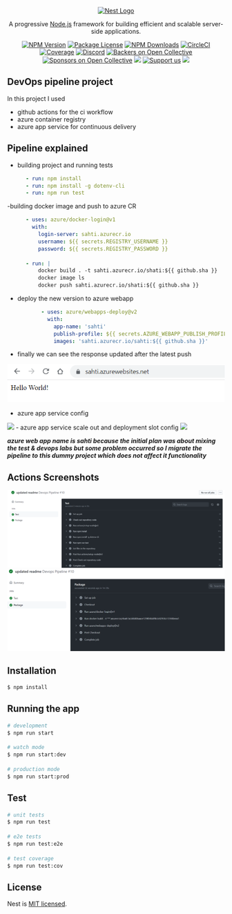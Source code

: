 <p align="center">
  <a href="http://nestjs.com/" target="blank"><img src="https://nestjs.com/img/logo_text.svg" width="320" alt="Nest Logo" /></a>
</p>

[circleci-image]: https://img.shields.io/circleci/build/github/nestjs/nest/master?token=abc123def456
[circleci-url]: https://circleci.com/gh/nestjs/nest

  <p align="center">A progressive <a href="http://nodejs.org" target="_blank">Node.js</a> framework for building efficient and scalable server-side applications.</p>
    <p align="center">
<a href="https://www.npmjs.com/~nestjscore" target="_blank"><img src="https://img.shields.io/npm/v/@nestjs/core.svg" alt="NPM Version" /></a>
<a href="https://www.npmjs.com/~nestjscore" target="_blank"><img src="https://img.shields.io/npm/l/@nestjs/core.svg" alt="Package License" /></a>
<a href="https://www.npmjs.com/~nestjscore" target="_blank"><img src="https://img.shields.io/npm/dm/@nestjs/common.svg" alt="NPM Downloads" /></a>
<a href="https://circleci.com/gh/nestjs/nest" target="_blank"><img src="https://img.shields.io/circleci/build/github/nestjs/nest/master" alt="CircleCI" /></a>
<a href="https://coveralls.io/github/nestjs/nest?branch=master" target="_blank"><img src="https://coveralls.io/repos/github/nestjs/nest/badge.svg?branch=master#9" alt="Coverage" /></a>
<a href="https://discord.gg/G7Qnnhy" target="_blank"><img src="https://img.shields.io/badge/discord-online-brightgreen.svg" alt="Discord"/></a>
<a href="https://opencollective.com/nest#backer" target="_blank"><img src="https://opencollective.com/nest/backers/badge.svg" alt="Backers on Open Collective" /></a>
<a href="https://opencollective.com/nest#sponsor" target="_blank"><img src="https://opencollective.com/nest/sponsors/badge.svg" alt="Sponsors on Open Collective" /></a>
  <a href="https://paypal.me/kamilmysliwiec" target="_blank"><img src="https://img.shields.io/badge/Donate-PayPal-ff3f59.svg"/></a>
    <a href="https://opencollective.com/nest#sponsor"  target="_blank"><img src="https://img.shields.io/badge/Support%20us-Open%20Collective-41B883.svg" alt="Support us"></a>
  <a href="https://twitter.com/nestframework" target="_blank"><img src="https://img.shields.io/twitter/follow/nestframework.svg?style=social&label=Follow"></a>
</p>
  <!--[![Backers on Open Collective](https://opencollective.com/nest/backers/badge.svg)](https://opencollective.com/nest#backer)
  [![Sponsors on Open Collective](https://opencollective.com/nest/sponsors/badge.svg)](https://opencollective.com/nest#sponsor)-->

## DevOps pipeline project
In this project I used 
- github actions for the ci workflow
- azure container registry
- azure app service for continuous delivery

## Pipeline explained
- building project and running tests
```yaml
      - run: npm install
      - run: npm install -g dotenv-cli
      - run: npm run test
```
-building docker image and push to azure CR

```yaml
      - uses: azure/docker-login@v1
        with:
          login-server: sahti.azurecr.io
          username: ${{ secrets.REGISTRY_USERNAME }}
          password: ${{ secrets.REGISTRY_PASSWORD }}

      - run: |
          docker build . -t sahti.azurecr.io/shati:${{ github.sha }}
          docker image ls
          docker push sahti.azurecr.io/shati:${{ github.sha }}
```
- deploy the new version to azure webapp


```yaml
           - uses: azure/webapps-deploy@v2
             with:
               app-name: 'sahti'
               publish-profile: ${{ secrets.AZURE_WEBAPP_PUBLISH_PROFILE }}
               images: 'sahti.azurecr.io/sahti:${{ github.sha }}'
```

- finally we can see the response updated after the latest push
<img src="./readme_assets/deploy.PNG">

- azure app service config
<img src="./readme_assets/config.PNG">
- azure app service scale out and deployment slot config
<img src="./readme_assets/config2.PNG">

***azure web app name is sahti because the initial plan was about mixing the test & devops labs
but some problem occurred so I migrate the pipeline to this dummy project which does not affect it functionality***

## Actions Screenshots
<img src="./readme_assets/ci1.PNG">
<img src="./readme_assets/ci%202.PNG">


## Installation

```bash
$ npm install
```

## Running the app

```bash
# development
$ npm run start

# watch mode
$ npm run start:dev

# production mode
$ npm run start:prod
```

## Test

```bash
# unit tests
$ npm run test

# e2e tests
$ npm run test:e2e

# test coverage
$ npm run test:cov
```


## License

Nest is [MIT licensed](LICENSE).
